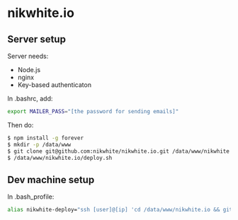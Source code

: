 # nikwhite.io
## Server setup

Server needs:
* Node.js
* nginx
* Key-based authenticaton

In .bashrc, add:

```bash
export MAILER_PASS="[the password for sending emails]"
```

Then do:

```bash
$ npm install -g forever
$ mkdir -p /data/www
$ git clone git@github.com:nikwhite/nikwhite.io.git /data/www/nikwhite.io
$ /data/www/nikwhite.io/deploy.sh
```

## Dev machine setup

In .bash_profile:

```bash
alias nikwhite-deploy="ssh [user]@[ip] 'cd /data/www/nikwhite.io && git pull && ./deploy.sh'""
```